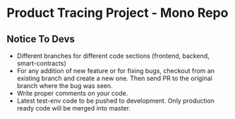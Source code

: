 # Product Tracing Project - Mono Repo

## Notice To Devs
- Different branches for different code sections (frontend, backend, smart-contracts)
- For any addition of new feature or for fixing bugs, checkout from an existing branch and create a new one. Then send PR to the original branch where the bug was seen.
- Write proper comments on your code.
- Latest test-env code to be pushed to development. Only production ready code will be merged into master.